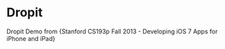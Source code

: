 Dropit
======

Dropit Demo from {Stanford CS193p Fall 2013 - Developing iOS 7 Apps for iPhone and iPad}
